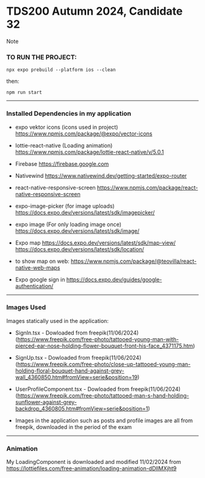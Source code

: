 # TDS200 Autumn 2024, Candidate 32

> [!NOTE]
> ### TO RUN THE PROJECT:
> ```
> npx expo prebuild --platform ios --clean
> ```
> then:
> ```
> npm run start
> ```
---

### Installed Dependencies in my application 
* expo vektor icons (icons used in project)
https://www.npmjs.com/package/@expo/vector-icons

* lottie-react-native (Loading animation)
https://www.npmjs.com/package/lottie-react-native/v/5.0.1

* Firebase
https://firebase.google.com

* Nativewind
https://www.nativewind.dev/getting-started/expo-router

* react-native-responsive-screen
https://www.npmjs.com/package/react-native-responsive-screen

* expo-image-picker (for image uploads)
https://docs.expo.dev/versions/latest/sdk/imagepicker/

* expo image (For only loading image once)
https://docs.expo.dev/versions/latest/sdk/image/

* Expo map
https://docs.expo.dev/versions/latest/sdk/map-view/
https://docs.expo.dev/versions/latest/sdk/location/

* to show map on web:
https://www.npmjs.com/package/@teovilla/react-native-web-maps 

* Expo google sign in
https://docs.expo.dev/guides/google-authentication/
---

### Images Used
Images statically used in the application:
- SignIn.tsx - Dowloaded from freepik(11/06/2024)
(https://www.freepik.com/free-photo/tattooed-young-man-with-pierced-ear-nose-holding-flower-bouquet-front-his-face_4371175.htm)

- SignUp.tsx - Dowloaded from freepik(11/06/2024)
(https://www.freepik.com/free-photo/close-up-tattooed-young-man-holding-floral-bouquet-hand-against-grey-wall_4360850.htm#fromView=serie&position=19)

- UserProfileComponent.tsx - Dowloaded from freepik(11/06/2024)
(https://www.freepik.com/free-photo/tattooed-man-s-hand-holding-sunflower-against-grey-backdrop_4360805.htm#fromView=serie&position=1)

- Images in the application such as posts and profile images are all from freepik, downloaded in the period of the exam

---
### Animation
My LoadingComponent is downloaded and modified 11/02/2024
from https://lottiefiles.com/free-animation/loading-animation-dDllMXjht9 


